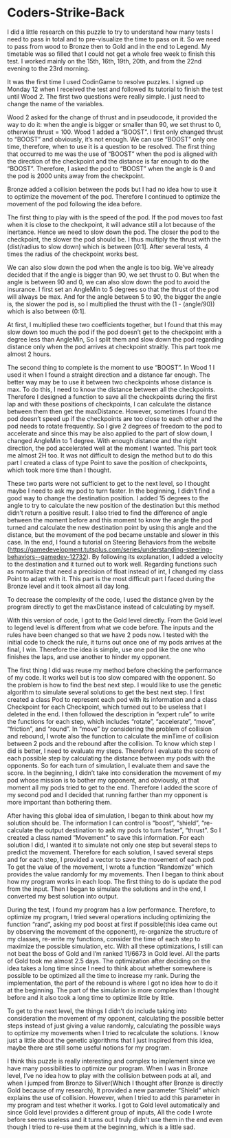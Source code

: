 # Coders-Strike-Back
I did a little research on this puzzle to try to understand how many tests I need to pass in total and to pre-visualize the time to pass on it. So we need to pass from wood to Bronze then to Gold and in the end to Legend. My timetable was so filled that I could not get a whole free week to finish this test. I worked mainly on the 15th, 16th, 19th, 20th, and from the 22nd evening to the 23rd morning.

It was the first time I used CodinGame to resolve puzzles. I signed up Monday 12 when I received the test and followed its tutorial to finish the test until Wood 2.
The first two questions were really simple. I just need to change the name of the variables.

Wood 2 asked for the change of thrust and in pseudocode, it provided the way to do it: when the angle is bigger or smaller than 90, we set thrust to 0, otherwise thrust = 100.
Wood 1 added a “BOOST”. I first only changed thrust to “BOOST” and obviously, it’s not enough. We can use “BOOST” only one time, therefore, when to use it is a question to be resolved. The first thing that occurred to me was the use of “BOOST” when the pod is aligned with the direction of the checkpoint and the distance is far enough to do the “BOOST”. Therefore, I asked the pod to “BOOST” when the angle is 0 and the pod is 2000 units away from the checkpoint.

Bronze added a collision between the pods but I had no idea how to use it to optimize the movement of the pod. Therefore I continued to optimize the movement of the pod following the idea before.

The first thing to play with is the speed of the pod. If the pod moves too fast when it is close to the checkpoint, it will advance still a lot because of the inertance. Hence we need to slow down the pod. The closer the pod to the checkpoint, the slower the pod should be. I thus multiply the thrust with the (dist/radius to slow down) which is between [0:1]. After several tests, 4 times the radius of the checkpoint works best.

We can also slow down the pod when the angle is too big. We’ve already decided that if the angle is bigger than 90, we set thrust to 0. But when the angle is between 90 and 0, we can also slow down the pod to avoid the insurance. I first set an AngleMin to 5 degrees so that the thrust of the pod will always be max. And for the angle between 5 to 90, the bigger the angle is, the slower the pod is, so I multiplied the thrust with the (1 - (angle/90)) which is also between (0:1].

At first, I multiplied these two coefficients together, but I found that this may slow down too much the pod if the pod doesn’t get to the checkpoint with a degree less than AngleMin, So I split them and slow down the pod regarding distance only when the pod arrives at checkpoint straitly. This part took me almost 2 hours.

The second thing to complete is the moment to use “BOOST”. In Wood 1 I used it when I found a straight direction and a distance far enough. The better way may be to use it between two checkpoints whose distance is max. To do this, I need to know the distance between all the checkpoints. Therefore I designed a function to save all the checkpoints during the first lap and with these positions of checkpoints, I can calculate the distance between them then get the maxDistance. However, sometimes I found the pod doesn’t speed up if the checkpoints are too close to each other and the pod needs to rotate frequently. So I give 2 degrees of freedom to the pod to accelerate and since this may be also applied to the part of slow down, I changed AngleMin to 1 degree. With enough distance and the right direction, the pod accelerated well at the moment I wanted. This part took me almost 2H too. It was not difficult to design the method but to do this part I created a class of type Point to save the position of checkpoints, which took more time than I thought.

These two parts were not sufficient to get to the next level, so I thought maybe I need to ask my pod to turn faster. In the beginning, I didn’t find a good way to change the destination position. I added 15 degrees to the angle to try to calculate the new position of the destination but this method didn’t return a positive result. I also tried to find the difference of angle between the moment before and this moment to know the angle the pod turned and calculate the new destination point by using this angle and the distance, but the movement of the pod became unstable and slower in this case. In the end, I found a tutorial on Steering Behaviors from the website (https://gamedevelopment.tutsplus.com/series/understanding-steering-behaviors--gamedev-12732). By following its explanation, I added a velocity to the destination and it turned out to work well. Regarding functions such as normalize that need a precision of float instead of int, I changed my class Point to adapt with it. This part is the most difficult part I faced during the Bronze level and it took almost all day long.

To decrease the complexity of the code, I used the distance given by the program directly to get the maxDistance instead of calculating by myself.

With this version of code, I got to the Gold level directly. From the Gold level to legend level is different from what we code before. The inputs and the rules have been changed so that we have 2 pods now. I tested with the initial code to check the rule, it turns out once one of my pods arrives at the final, I win. Therefore the idea is simple, use one pod like the one who finishes the laps, and use another to hinder my opponent.

The first thing I did was reuse my method before checking the performance of my code. It works well but is too slow compared with the opponent. So the problem is how to find the best next step. I would like to use the genetic algorithm to simulate several solutions to get the best next step. I first created a class Pod to represent each pod with its information and a class Checkpoint for each Checkpoint, which turned out to be useless that I deleted in the end. I then followed the description in “expert rule” to write the functions for each step, which includes “rotate”, “accelerate”, “move”, “friction”, and “round”. In “move” by considering the problem of collision and rebound, I wrote also the function to calculate the minTime of collision between 2 pods and the rebound after the collision. To know which step I did is better, I need to evaluate my steps. Therefore I evaluate the score of each possible step by calculating the distance between my pods with the opponents. So for each turn of simulation, I evaluate them and save the score. In the beginning, I didn’t take into consideration the movement of my pod whose mission is to bother my opponent, and obviously, at that moment all my pods tried to get to the end. Therefore I added the score of my second pod and I decided that running farther than my opponent is more important than bothering them.

After having this global idea of simulation, I began to think about how my solution should be. The information I can control is “boost”, “shield”, “re-calculate the output destination to ask my pods to turn faster”, “thrust”. So I created a class named “Movement” to save this information. For each solution I did, I wanted it to simulate not only one step but several steps to predict the movement. Therefore for each solution, I saved several steps and for each step, I provided a vector to save the movement of each pod. To get the value of the movement, I wrote a function “Randomize” which provides the value randomly for my movements.
Then I began to think about how my program works in each loop. The first thing to do is update the pod from the input. Then I began to simulate the solutions and in the end, I converted my best solution into output.

During the test, I found my program has a low performance. Therefore, to optimize my program, I tried several operations including optimizing the function “rand”, asking my pod boost at first if possible(this idea came out by observing the movement of the opponent), re-organize the structure of my classes, re-write my functions, consider the time of each step to maximize the possible simulation, etc. With all these optimizations, I still can not beat the boss of Gold and I’m ranked 11/6673 in Gold level.
All the parts of Gold took me almost 2.5 days. The optimization after deciding on the idea takes a long time since I need to think about whether somewhere is possible to be optimized all the time to increase my rank. During the implementation, the part of the rebound is where I got no idea how to do it at the beginning. The part of the simulation is more complex than I thought before and it also took a long time to optimize little by little.

To get to the next level, the things I didn’t do include taking into consideration the movement of my opponent, calculating the possible better steps instead of just giving a value randomly, calculating the possible ways to optimize my movements when I tried to recalculate the solutions. I know just a little about the genetic algorithms that I just inspired from this idea, maybe there are still some useful notions for my program.

I think this puzzle is really interesting and complex to implement since we have many possibilities to optimize our program. When I was in Bronze level, I’ve no idea how to play with the collision between pods at all, and when I jumped from Bronze to Silver(Which I thought after Bronze is directly Gold because of my research), It provided a new parameter “Shield” which explains the use of collision. However, when I tried to add this parameter in my program and test whether it works. I got to Gold level automatically and since Gold level provides a different group of inputs, All the code I wrote before seems useless and it turns out I truly didn't use them in the end even though I tried to re-use them at the beginning, which is a little sad.
